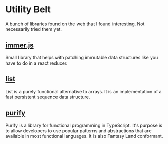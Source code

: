 # Utility Belt
A bunch of libraries found on the web that I found interesting.
Not necessarily tried them yet.

## [immer.js](https://github.com/immerjs/immer)
Small library that helps with patching immutable data structures like you have to do in a react reducer.

## [list](https://github.com/funkia/list)
List is a purely functional alternative to arrays. It is an implementation of a fast persistent sequence data structure.

## [purify](https://github.com/gigobyte/purify)
Purify is a library for functional programming in TypeScript. It's purpose is to allow developers to use popular patterns and abstractions that are available in most functional languages. It is also Fantasy Land conformant.
